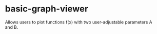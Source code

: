 # basic-graph-viewer
Allows users to plot functions f(x) with two user-adjustable parameters A and B.
